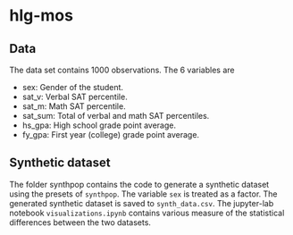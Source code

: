# hlg-mos

## Data

The data set contains 1000 observations. The 6 variables are

* sex: Gender of the student.
* sat_v: Verbal SAT percentile.
* sat_m: Math SAT percentile.
* sat_sum: Total of verbal and math SAT percentiles.
* hs_gpa: High school grade point average.
* fy_gpa: First year (college) grade point average.

## Synthetic dataset

The folder synthpop contains the code to generate a synthetic dataset using the presets of `synthpop`. The variable `sex` is treated as a factor. The generated synthetic dataset is saved to `synth_data.csv`. The jupyter-lab notebook `visualizations.ipynb` contains various measure of the statistical differences between the two datasets.